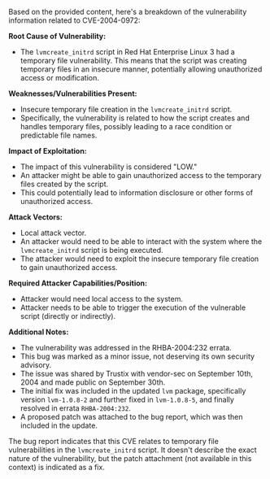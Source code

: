 Based on the provided content, here's a breakdown of the vulnerability information related to CVE-2004-0972:

**Root Cause of Vulnerability:**
- The `lvmcreate_initrd` script in Red Hat Enterprise Linux 3 had a temporary file vulnerability. This means that the script was creating temporary files in an insecure manner, potentially allowing unauthorized access or modification.

**Weaknesses/Vulnerabilities Present:**
- Insecure temporary file creation in the `lvmcreate_initrd` script.
- Specifically, the vulnerability is related to how the script creates and handles temporary files, possibly leading to a race condition or predictable file names.

**Impact of Exploitation:**
- The impact of this vulnerability is considered "LOW."
- An attacker might be able to gain unauthorized access to the temporary files created by the script.
- This could potentially lead to information disclosure or other forms of unauthorized access.

**Attack Vectors:**
- Local attack vector.
- An attacker would need to be able to interact with the system where the `lvmcreate_initrd` script is being executed.
- The attacker would need to exploit the insecure temporary file creation to gain unauthorized access.

**Required Attacker Capabilities/Position:**
- Attacker would need local access to the system.
- Attacker needs to be able to trigger the execution of the vulnerable script (directly or indirectly).

**Additional Notes:**

- The vulnerability was addressed in the RHBA-2004:232 errata.
- This bug was marked as a minor issue, not deserving its own security advisory.
- The issue was shared by Trustix with vendor-sec on September 10th, 2004 and made public on September 30th.
- The initial fix was included in the updated `lvm` package, specifically version `lvm-1.0.8-2` and further fixed in `lvm-1.0.8-5`, and finally resolved in errata `RHBA-2004:232`.
- A proposed patch was attached to the bug report, which was then included in the update.

The bug report indicates that this CVE relates to temporary file vulnerabilities in the `lvmcreate_initrd` script. It doesn't describe the exact nature of the vulnerability, but the patch attachment (not available in this context) is indicated as a fix.
